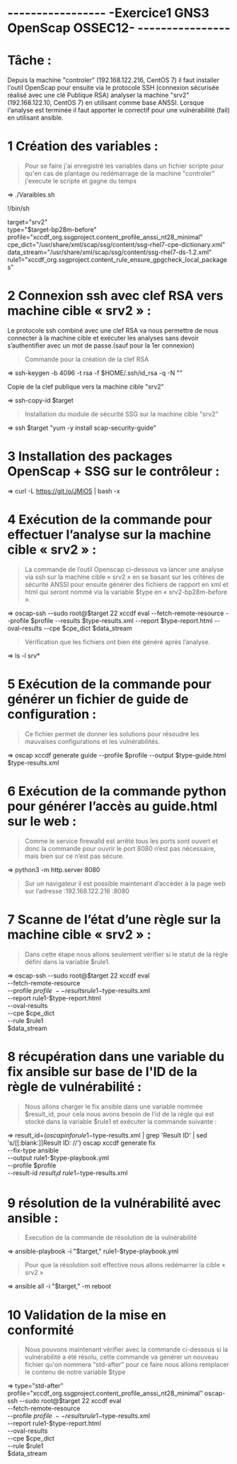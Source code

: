 # -----------------      -Exercice1 GNS3 OpenScap OSSEC12-      ----------------

# Tâche :

Depuis la machine "controler" (192.168.122.216, CentOS 7) il faut installer l'outil OpenScap pour ensuite via le protocole SSH (connexion sécurisée réalisé avec une clé Publique RSA) analyser la machine "srv2" (192.168.122.10, CentOS 7) en utilisant comme base ANSSI.
Lorsque l'analyse est terminée il faut apporter le correctif pour une vulnérabilité (fail) en utilisant ansible.

# 1 Création des variables :

> Pour se faire j'ai enregistré les variables dans un fichier scripte pour qu'en cas de plantage ou redémarrage de la machine "controler" j'execute le scripte et gagne du temps 

=>  ./Varaibles.sh

  !/bin/sh                                                                      
                                                                                
  target="srv2"                                                                  
  type="$target-bp28m-before"                                                    
  profile="xccdf_org.ssgproject.content_profile_anssi_nt28_minimal"              
  cpe_dict="/usr/share/xml/scap/ssg/content/ssg-rhel7-cpe-dictionary.xml"        
  data_stream="/usr/share/xml/scap/ssg/content/ssg-rhel7-ds-1.2.xml"                                                    
  rule1="xccdf_org.ssgproject.content_rule_ensure_gpgcheck_local_packages"       


# 2 Connexion ssh avec clef RSA vers machine cible « srv2 » :

Le protocole ssh combiné avec une clef RSA va nous permettre de nous connecter à la machine cible et exécuter les analyses sans devoir s’authentifier avec un mot de passe.(sauf pour la 1er connexion)

> Commande pour la création de la clef RSA 

=> ssh-keygen -b 4096 -t rsa -f $HOME/.ssh/id_rsa -q -N ""
 
Copie de la clef publique vers la machine cible "srv2" 

=> ssh-copy-id $target

> Installation du module de sécurité SSG sur la machine cible "srv2"

=> ssh $target "yum -y install scap-security-guide"

# 3 Installation des packages OpenScap + SSG sur le contrôleur :

=> curl -L https://git.io/JMiO5 | bash -x

# 4 Exécution de la commande pour effectuer l’analyse sur la machine    cible « srv2 » :

> La commande de l’outil Openscap ci-dessous va lancer une analyse via ssh sur la machine cible « srv2 » en se basant sur les critères de sécurité ANSSI pour ensuite générer des fichiers de rapport en xml et html qui seront nommé via la variable $type en « srv2-bp28m-before ».

=>  oscap-ssh --sudo root@$target 22 xccdf eval --fetch-remote-resource --profile $profile --results $type-results.xml --report $type-report.html --oval-results --cpe $cpe_dict $data_stream

> Vérification que les fichiers ont bien été généré après l’analyse.

=> ls -l srv*

# 5 Exécution de la commande pour générer un fichier de guide de configuration :

> Ce fichier permet de donner les solutions pour résoudre les mauvaises configurations et les vulnérabilités.

=>  oscap xccdf generate guide --profile $profile --output $type-guide.html $type-results.xml

# 6 Exécution de la commande python pour générer l’accès au guide.html sur le web :

> Comme le service firewalld est arrêté tous les ports sont ouvert et donc la commande pour ouvrir le port 8080 n’est pas nécessaire, mais bien sur ce n’est pas sécure.

=>  python3 -m http.server 8080

> Sur un navigateur il est possible maintenant d’accéder à la page web sur l’adresse :192.168.122.216 :8080

# 7 Scanne de l’état d’une règle sur la machine cible « srv2 » :

> Dans cette étape nous allons seulement vérifier si le statut de la règle défini dans la variable $rule1.

=>  oscap-ssh --sudo root@$target 22 xccdf eval \
    --fetch-remote-resource \
    --profile $profile \
    --results rule1-$type-results.xml \
    --report rule1-$type-report.html \
    --oval-results \
    --cpe $cpe_dict \
    --rule $rule1 \
    $data_stream

# 8 récupération dans une variable du fix ansible sur base de l'ID de la règle de vulnérabilité :

> Nous allons charger le fix ansible dans une variable nommée $result_id, pour cela nous avons besoin de l’id de la règle qui est stocké dans la variable $rule1 et exécuter la commande suivante :

=>  result_id=$(oscap info rule1-$type-results.xml | grep 'Result ID' | sed 's/[[:blank:]]Result ID: //')
    oscap xccdf generate fix \
    --fix-type ansible \
    --output rule1-$type-playbook.yml \
    --profile $profile \
    --result-id $result_id \
    rule1-$type-results.xml
# 9 résolution de la vulnérabilité avec ansible :
  
> Execution de la commande de résolution de la vulnérabilité

=>  ansible-playbook -i "$target," rule1-$type-playbook.yml  

> Pour que la résolution soit effective nous allons redémarrer la cible « srv2 »

=>  ansible all -i "$target," -m reboot

# 10 Validation de la mise en conformité

> Nous pouvons maintenant vérifier avec la commande ci-dessous si la vulnérabilité a été résolu, cette commande va générer un nouveau fichier qu'on nommera "std-after" pour ce faire nous allons remplacer le contenu de notre variable $type

=>  type="std-after"
    profile="xccdf_org.ssgproject.content_profile_anssi_nt28_minimal"
    oscap-ssh --sudo root@$target 22 xccdf eval \
    --fetch-remote-resource \
    --profile $profile \
    --results rule1-$type-results.xml \
    --report rule1-$type-report.html \
    --oval-results \
    --cpe $cpe_dict \
    --rule $rule1 \
    $data_stream
